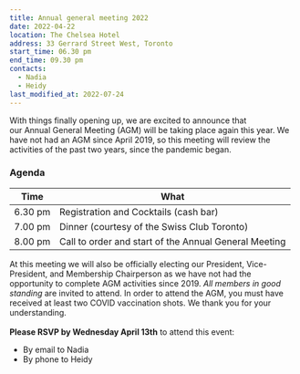 ```yaml
---
title: Annual general meeting 2022
date: 2022-04-22
location: The Chelsea Hotel
address: 33 Gerrard Street West, Toronto
start_time: 06.30 pm
end_time: 09.30 pm
contacts:
  - Nadia
  - Heidy
last_modified_at: 2022-07-24
---
```

With things finally opening up, we are excited to announce that our Annual General Meeting (AGM) will be taking place again this year. We have not had an AGM since April 2019, so this meeting will review the activities of the past two years, since the pandemic began.

### Agenda

| Time    | What                                                  |
| ------- | ----------------------------------------------------- |
| 6.30 pm | Registration and Cocktails (cash bar)                 |
| 7.00 pm | Dinner (courtesy of the Swiss Club Toronto)           |
| 8.00 pm | Call to order and start of the Annual General Meeting |

At this meeting we will also be officially electing our President, Vice-President, and Membership Chairperson as we have not had the opportunity to complete AGM activities since 2019. *All members in good standing* are invited to attend. In order to attend the AGM, you must have received at least two COVID vaccination shots. We thank you for your understanding.\
\
**Please RSVP by Wednesday April 13th** to attend this event:

* By email to Nadia
* By phone to Heidy